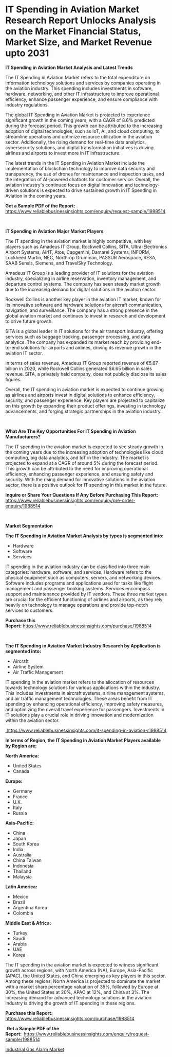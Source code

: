 <p><h1>IT Spending in Aviation Market Research Report Unlocks Analysis on the Market Financial Status, Market Size, and Market Revenue upto 2031</h1></p><p><strong>IT Spending in Aviation Market Analysis and Latest Trends</strong></p>
<p><p>The IT Spending in Aviation Market refers to the total expenditure on information technology solutions and services by companies operating in the aviation industry. This spending includes investments in software, hardware, networking, and other IT infrastructure to improve operational efficiency, enhance passenger experience, and ensure compliance with industry regulations.</p><p>The global IT Spending in Aviation Market is projected to experience significant growth in the coming years, with a CAGR of 8.6% predicted during the forecast period. This growth can be attributed to the increasing adoption of digital technologies, such as IoT, AI, and cloud computing, to streamline operations and optimize resource utilization in the aviation sector. Additionally, the rising demand for real-time data analytics, cybersecurity solutions, and digital transformation initiatives is driving airlines and airports to invest more in IT infrastructure.</p><p>The latest trends in the IT Spending in Aviation Market include the implementation of blockchain technology to improve data security and transparency, the use of drones for maintenance and inspection tasks, and the integration of AI-powered chatbots for customer service. Overall, the aviation industry's continued focus on digital innovation and technology-driven solutions is expected to drive sustained growth in IT Spending in Aviation in the coming years.</p></p>
<p><strong>Get a Sample PDF of the Report:&nbsp;</strong> <a href="https://www.reliablebusinessinsights.com/enquiry/request-sample/1988514">https://www.reliablebusinessinsights.com/enquiry/request-sample/1988514</a></p>
<p>&nbsp;</p>
<p><strong>IT Spending in Aviation Major Market Players</strong></p>
<p><p>The IT spending in the aviation market is highly competitive, with key players such as Amadeus IT Group, Rockwell Collins, SITA, Ultra-Electronics Airport Systems, AirIT, Atos, Capgemini, Damarel Systems, INFORM, Lockheed Martin, NEC, Northrop Grumman, PASSUR Aerospace, RESA, SAAB Sensis, Siemens, and TravelSky Technology.</p><p>Amadeus IT Group is a leading provider of IT solutions for the aviation industry, specializing in airline reservation, inventory management, and departure control systems. The company has seen steady market growth due to the increasing demand for digital solutions in the aviation sector.</p><p>Rockwell Collins is another key player in the aviation IT market, known for its innovative software and hardware solutions for aircraft communication, navigation, and surveillance. The company has a strong presence in the global aviation market and continues to invest in research and development to drive future growth.</p><p>SITA is a global leader in IT solutions for the air transport industry, offering services such as baggage tracking, passenger processing, and data analytics. The company has expanded its market reach by providing end-to-end solutions for airports and airlines, driving its revenue growth in the aviation IT sector.</p><p>In terms of sales revenue, Amadeus IT Group reported revenue of €5.67 billion in 2020, while Rockwell Collins generated $6.65 billion in sales revenue. SITA, a privately held company, does not publicly disclose its sales figures.</p><p>Overall, the IT spending in aviation market is expected to continue growing as airlines and airports invest in digital solutions to enhance efficiency, security, and passenger experience. Key players are projected to capitalize on this growth by expanding their product offerings, investing in technology advancements, and forging strategic partnerships in the aviation industry.</p></p>
<p>&nbsp;</p>
<p><strong>What Are The Key Opportunities For IT Spending in Aviation Manufacturers?</strong></p>
<p><p>The IT spending in the aviation market is expected to see steady growth in the coming years due to the increasing adoption of technologies like cloud computing, big data analytics, and IoT in the industry. The market is projected to expand at a CAGR of around 5% during the forecast period. This growth can be attributed to the need for improving operational efficiency, enhancing passenger experience, and ensuring safety and security. With the rising demand for innovative solutions in the aviation sector, there is a positive outlook for IT spending in this market in the future.</p></p>
<p><strong>Inquire or Share Your Questions If Any Before Purchasing This Report:</strong> <a href="https://www.reliablebusinessinsights.com/enquiry/pre-order-enquiry/1988514">https://www.reliablebusinessinsights.com/enquiry/pre-order-enquiry/1988514</a></p>
<p>&nbsp;</p>
<p><strong>Market Segmentation</strong></p>
<p><strong>The IT Spending in Aviation Market Analysis by types is segmented into:</strong></p>
<p><ul><li>Hardware</li><li>Software</li><li>Services</li></ul></p>
<p><p>IT spending in the aviation industry can be classified into three main categories: hardware, software, and services. Hardware refers to the physical equipment such as computers, servers, and networking devices. Software includes programs and applications used for tasks like flight management and passenger booking systems. Services encompass support and maintenance provided by IT vendors. These three market types are crucial for the efficient functioning of airlines and airports, as they rely heavily on technology to manage operations and provide top-notch services to customers.</p></p>
<p><strong>Purchase this Report:&nbsp;</strong><a href="https://www.reliablebusinessinsights.com/purchase/1988514">https://www.reliablebusinessinsights.com/purchase/1988514</a></p>
<p>&nbsp;</p>
<p><strong>The IT Spending in Aviation Market Industry Research by Application is segmented into:</strong></p>
<p><ul><li>Aircraft</li><li>Airline System</li><li>Air Traffic Management</li></ul></p>
<p><p>IT spending in the aviation market refers to the allocation of resources towards technology solutions for various applications within the industry. This includes investments in aircraft systems, airline management systems, and air traffic management technologies. These areas benefit from IT spending by enhancing operational efficiency, improving safety measures, and optimizing the overall travel experience for passengers. Investments in IT solutions play a crucial role in driving innovation and modernization within the aviation sector.</p></p>
<p><a href="https://www.reliablebusinessinsights.com/it-spending-in-aviation-r1988514">&nbsp;https://www.reliablebusinessinsights.com/it-spending-in-aviation-r1988514</a></p>
<p><strong>In terms of Region, the IT Spending in Aviation Market Players available by Region are:</strong></p>
<p>
    <p> <strong> North America: </strong>
        <ul>
            <li>United States</li>
            <li>Canada</li>
        </ul>
        </p> 
    <p> <strong> Europe: </strong>
        <ul>
            <li>Germany</li>
            <li>France</li>
            <li>U.K.</li>
            <li>Italy</li>
            <li>Russia</li>
        </ul>
        </p> 
    <p> <strong> Asia-Pacific: </strong>
        <ul>
            <li>China</li>
            <li>Japan</li>
            <li>South Korea</li>
            <li>India</li>
            <li>Australia</li>
            <li>China Taiwan</li>
            <li>Indonesia</li>
            <li>Thailand</li>
            <li>Malaysia</li>
        </ul>
        </p> 
    <p> <strong> Latin America: </strong>
        <ul>
            <li>Mexico</li>
            <li>Brazil</li>
            <li>Argentina Korea</li>
            <li>Colombia</li>
        </ul>
        </p> 
    <p> <strong> Middle East & Africa: </strong>
        <ul>
            <li>Turkey</li>
            <li>Saudi</li>
            <li>Arabia</li>
            <li>UAE</li>
            <li>Korea</li>
        </ul>
    </p>
    </p>
<p><p>The IT spending in the aviation market is expected to witness significant growth across regions, with North America (NA), Europe, Asia-Pacific (APAC), the United States, and China emerging as key players in this sector. Among these regions, North America is projected to dominate the market with a market share percentage valuation of 35%, followed by Europe at 30%, the United States at 20%, APAC at 12%, and China at 3%. The increasing demand for advanced technology solutions in the aviation industry is driving the growth of IT spending in these regions.</p></p>
<p><strong>Purchase this Report: </strong><a href="https://www.reliablebusinessinsights.com/purchase/1988514">https://www.reliablebusinessinsights.com/purchase/1988514</a></p>
<p>&nbsp;<strong>Get a Sample PDF of the Report:&nbsp;&nbsp;</strong><a href="https://www.reliablebusinessinsights.com/enquiry/request-sample/1988514">https://www.reliablebusinessinsights.com/enquiry/request-sample/1988514</a></p>
<p><strong></strong></p>
<p><p><a href="https://github.com/nafiafirdania/Market-Research-Report-List-1/blob/main/industrial-gas-alarm-market.md">Industrial Gas Alarm Market</a></p></p>